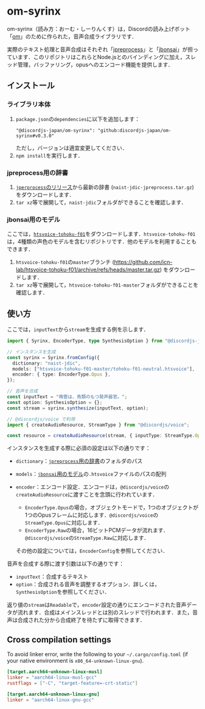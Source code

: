 # om-syrinx

om-syrinx（読み方：おーむ・しーりんくす）は，Discordの読み上げボット「[om](https://github.com/discordjs-japan/om)」のために作られた，音声合成ライブラリです．

実際のテキスト処理と音声合成はそれぞれ「[jpreprocess](https://crates.io/crates/jpreprocess)」と「[jbonsai](https://crates.io/crates/jbonsai)」が担っています．このリポジトリはこれらとNode.jsとのバインディングに加え，スレッド管理，バッファリング，opusへのエンコード機能を提供します．

## インストール

### ライブラリ本体

1.  `package.json`の`dependencies`に以下を追加します：
    ```
    "@discordjs-japan/om-syrinx": "github:discordjs-japan/om-syrinx#v0.3.0"
    ```
    ただし，バージョンは適宜変更してください．
2.  `npm install`を実行します．

### jpreprocess用の辞書

1.  [`jperprocess`のリリース](https://github.com/jpreprocess/jpreprocess/releases)から最新の辞書 (`naist-jdic-jpreprocess.tar.gz`) をダウンロードします．
1.  `tar xz`等で展開して，`naist-jdic`フォルダができることを確認します．

### jbonsai用のモデル

ここでは，[`htsvoice-tohoku-f01`](https://github.com/icn-lab/htsvoice-tohoku-f01)をダウンロードします．`htsvoice-tohoku-f01`は，4種類の声色のモデルを含むリポジトリです．他のモデルを利用することもできます．

1.  `htsvoice-tohoku-f01`の`master`ブランチ (<https://github.com/icn-lab/htsvoice-tohoku-f01/archive/refs/heads/master.tar.gz>) をダウンロードします．
1.  `tar xz`等で展開して，`htsvoice-tohoku-f01-master`フォルダができることを確認します．

## 使い方

ここでは，`inputText`から`stream`を生成する例を示します．

```ts
import { Syrinx, EncoderType, type SynthesisOption } from "@discordjs-japan/om-syrinx";

// インスタンスを生成
const syrinx = Syrinx.fromConfig({
  dictionary: "naist-jdic",
  models: ["htsvoice-tohoku-f01-master/tohoku-f01-neutral.htsvoice"],
  encoder: { type: EncoderType.Opus },
});

// 音声を合成
const inputText = "鳴管は、鳥類のもつ発声器官。";
const option: SynthesisOption = {};
const stream = syrinx.synthesize(inputText, option);

// @discordjs/voice で利用
import { createAudioResource, StreamType } from "@discordjs/voice";

const resource = createAudioResource(stream, { inputType: StreamType.Opus });
```

インスタンスを生成する際に必須の設定は以下の通りです：
- `dictionary`：[`jpreprocess`用の辞書](#jpreprocess用の辞書)のフォルダのパス
- `models`：[`jbonsai`用のモデル](#jbonsai用のモデル)の`.htsvoice`ファイルのパスの配列
- `encoder`：エンコード設定．エンコードは，`@discordjs/voice`の`createAudioResource`に渡すことを念頭に行われています．
  - `EncoderType.Opus`の場合，オブジェクトモードで，1つのオブジェクトが1つのOpusフレームに対応します．`@discordjs/voice`の`StreamType.Opus`に対応します．
  - `EncoderType.Raw`の場合，16ビットPCMデータが流れます．`@discordjs/voice`の`StreamType.Raw`に対応します．
  
  その他の設定については，`EncoderConfig`を参照してください．

音声を合成する際に渡す引数は以下の通りです：
- `inputText`：合成するテキスト
- `option`：合成される音声を調整するオプション．詳しくは，`SynthesisOption`を参照してください．

返り値の`stream`は`Readable`で，`encoder`設定の通りにエンコードされた音声データが流れます．合成はメインスレッドとは別のスレッドで行われます．また，音声は合成された分から合成終了を待たずに取得できます．

## Cross compilation settings

To avoid linker error, write the following to your `~/.cargo/config.toml`
(if your native environment is `x86_64-unknown-linux-gnu`).

```toml
[target.aarch64-unknown-linux-musl]
linker = "aarch64-linux-musl-gcc"
rustflags = ["-C", "target-feature=-crt-static"]

[target.aarch64-unknown-linux-gnu]
linker = "aarch64-linux-gnu-gcc"
```
